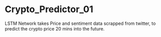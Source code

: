 # Crypto_Predictor_01
LSTM Network takes Price and sentiment data scrapped from twitter, to predict the crypto price 20 mins into the future. 
